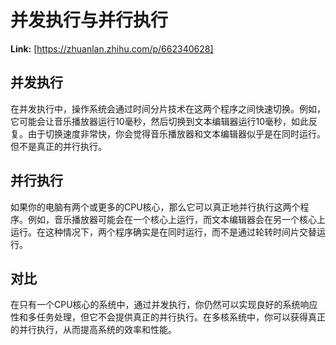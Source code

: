# 并发执行与并行执行



 **Link:** [https://zhuanlan.zhihu.com/p/662340628]

## 并发执行  

在并发执行中，操作系统会通过时间分片技术在这两个程序之间快速切换。例如，它可能会让音乐播放器运行10毫秒，然后切换到文本编辑器运行10毫秒，如此反复。由于切换速度非常快，你会觉得音乐播放器和文本编辑器似乎是在同时运行。但不是真正的并行执行。

## 并行执行  

如果你的电脑有两个或更多的CPU核心，那么它可以真正地并行执行这两个程序。例如，音乐播放器可能会在一个核心上运行，而文本编辑器会在另一个核心上运行。在这种情况下，两个程序确实是在同时运行，而不是通过轮转时间片交替运行。

## 对比  

在只有一个CPU核心的系统中，通过并发执行，你仍然可以实现良好的系统响应性和多任务处理，但它不会提供真正的并行执行。在多核系统中，你可以获得真正的并行执行，从而提高系统的效率和性能。

